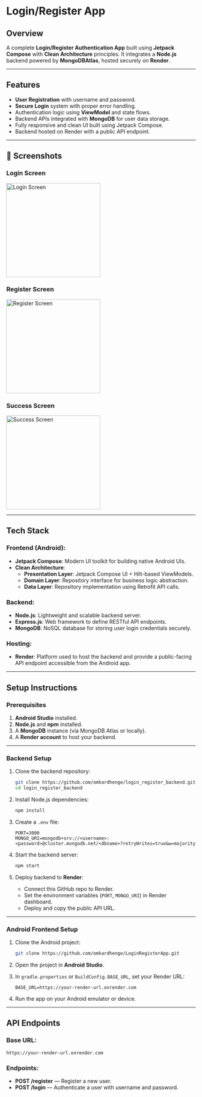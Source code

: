 # Login/Register App

## Overview  
A complete **Login/Register Authentication App** built using **Jetpack Compose** with **Clean Architecture** principles. It integrates a **Node.js** backend powered by **MongoDBAtlas**, hosted securely on **Render**.

---

## Features
- **User Registration** with username and password.
- **Secure Login** system with proper error handling.
- Authentication logic using **ViewModel** and state flows.
- Backend APIs integrated with **MongoDB** for user data storage.
- Fully responsive and clean UI built using Jetpack Compose.
- Backend hosted on Render with a public API endpoint.

---

## 📸 Screenshots

### Login Screen
<img src="login_screen.png" alt="Login Screen" width="250"/>

### Register Screen
<img src="register_screen.png" alt="Register Screen" width="250"/>

### Success Screen
<img src="success_screen.png" alt="Success Screen" width="250"/>

---

## Tech Stack

### Frontend (Android):
- **Jetpack Compose**: Modern UI toolkit for building native Android UIs.
- **Clean Architecture**:
  - **Presentation Layer**: Jetpack Compose UI + Hilt-based ViewModels.
  - **Domain Layer**: Repository interface for business logic abstraction.
  - **Data Layer**: Repository implementation using Retrofit API calls.

### Backend:
- **Node.js**: Lightweight and scalable backend server.
- **Express.js**: Web framework to define RESTful API endpoints.
- **MongoDB**: NoSQL database for storing user login credentials securely.

### Hosting:
- **Render**: Platform used to host the backend and provide a public-facing API endpoint accessible from the Android app.

---

## Setup Instructions

### Prerequisites
1. **Android Studio** installed.
2. **Node.js** and **npm** installed.
3. A **MongoDB** instance (via MongoDB Atlas or locally).
4. A **Render account** to host your backend.

---

### Backend Setup

1. Clone the backend repository:
   ```bash
   git clone https://github.com/omkardhenge/login_register_backend.git
   cd login_register_backend
   ```

2. Install Node.js dependencies:
   ```bash
   npm install
   ```

3. Create a `.env` file:
   ```env
   PORT=3000
   MONGO_URI=mongodb+srv://<username>:<password>@cluster.mongodb.net/<dbname>?retryWrites=true&w=majority
   ```

4. Start the backend server:
   ```bash
   npm start
   ```

5. Deploy backend to **Render**:
   - Connect this GitHub repo to Render.
   - Set the environment variables (`PORT`, `MONGO_URI`) in Render dashboard.
   - Deploy and copy the public API URL.

---

### Android Frontend Setup

1. Clone the Android project:
   ```bash
   git clone https://github.com/omkardhenge/LoginRegisterApp.git
   ```

2. Open the project in **Android Studio**.

3. In `gradle.properties` or `BuildConfig.BASE_URL`, set your Render URL:
   ```properties
   BASE_URL=https://your-render-url.onrender.com
   ```

4. Run the app on your Android emulator or device.

---

## API Endpoints

### Base URL:
```
https://your-render-url.onrender.com
```

### Endpoints:
- **POST /register** — Register a new user.
- **POST /login** — Authenticate a user with username and password.


